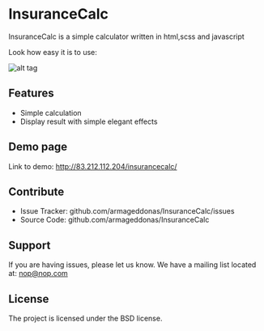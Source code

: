 InsuranceCalc
========

InsuranceCalc is a simple calculator written in html,scss and javascript

Look how easy it is to use:

![alt tag](https://cloud.githubusercontent.com/assets/11150221/12625773/e519754c-c53d-11e5-92d4-e9323d06c6a6.png) 

Features
--------

- Simple calculation
- Display result with simple elegant effects

Demo page
---------

Link to demo: http://83.212.112.204/insurancecalc/


Contribute
----------

- Issue Tracker: github.com/armageddonas/InsuranceCalc/issues
- Source Code: github.com/armageddonas/InsuranceCalc

Support
-------

If you are having issues, please let us know.
We have a mailing list located at: nop@nop.com

License
-------

The project is licensed under the BSD license.
